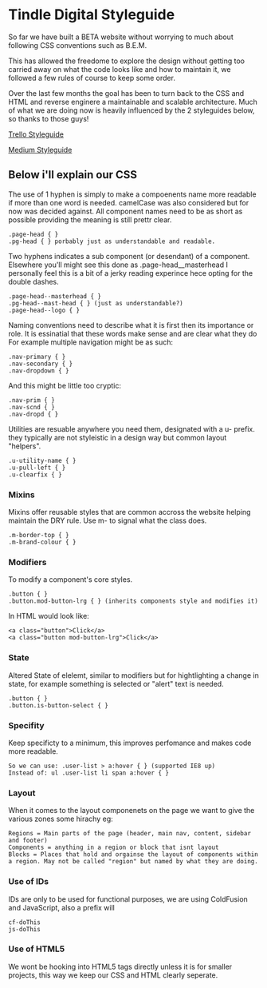 # Tindle Digital Styleguide

So far we have built a BETA website without worrying to much about following CSS conventions such as B.E.M. 

This has allowed the freedome to explore the design without getting too carried away on what the code looks like and how to maintain it, we followed a few rules of course to keep some order. 

Over the last few months the goal has been to turn back to the CSS and HTML and reverse enginere a maintainable and scalable architecture. Much of what we are doing now is heavily influenced by the 2 styleguides below, so thanks to those guys!

[Trello Styleguide](https://gist.github.com/bobbygrace/9e961e8982f42eb91b80#file-trello-css-guide-mdllo!)

[Medium Styleguide](https://gist.github.com/fat/a47b882eb5f84293c4ed)


## Below i'll explain our CSS

The use of 1 hyphen is simply to make a compoenents name more readable if more than one word is needed. camelCase was also considered but for now was decided against. All component names need to be as short as possible providing the meaning is still prettr clear.

    .page-head { }
    .pg-head { } porbably just as understandable and readable.

Two hyphens indicates a sub component (or desendant) of a component. Elsewhere you'll might see this done as .page-head__masterhead I personally feel this is a bit of a jerky reading experince hece opting for the double dashes.

    .page-head--masterhead { }
    .pg-head--mast-head { } (just as understandable?)
    .page-head--logo { }

Naming conventions need to describe what it is first then its importance or role. It is essinatial that these words make sense and are clear what they do For example multiple navigation might be as such:

    .nav-primary { }
    .nav-secondary { }
    .nav-dropdown { }

And this might be little too cryptic:

    .nav-prim { }
    .nav-scnd { }
    .nav-dropd { }

Utilities are resuable anywhere you need them, designated with a u- prefix. they typically are not styleistic in a design way but common layout "helpers".

    .u-utility-name { }
    .u-pull-left { }
    .u-clearfix { }

### Mixins

Mixins offer reusable styles that are common accross the website helping maintain the DRY rule. Use  m- to signal what the class does.

    .m-border-top { }
    .m-brand-colour { }

### Modifiers 

To modify a component's core styles.

    .button { }
    .button.mod-button-lrg { } (inherits components style and modifies it)

In HTML would look like:

    <a class="button">Click</a>
    <a class="button mod-button-lrg">Click</a>

### State

Altered State of elelemt, similar to modifiers but for hightlighting a change in state, for example something is selected or "alert" text is needed.

    .button { }
    .button.is-button-select { }

### Specifity

Keep specificty to a minimum, this improves perfomance and makes code more readable.

    So we can use: .user-list > a:hover { } (supported IE8 up)
    Instead of: ul .user-list li span a:hover { }

### Layout

When it comes to the layout componenets on the page we want to give the various zones some hirachy eg:

    Regions = Main parts of the page (header, main nav, content, sidebar and footer)
    Components = anything in a region or block that isnt layout
    Blocks = Places that hold and orgainse the layout of components within a region. May not be called "region" but named by what they are doing.

### Use of IDs

IDs are only to be used for functional purposes, we are using ColdFusion and JavaScript, also a prefix will

    cf-doThis
    js-doThis

### Use of HTML5

We wont be hooking into HTML5 tags directly unless it is for smaller projects, this way we keep our CSS and HTML clearly seperate. 


